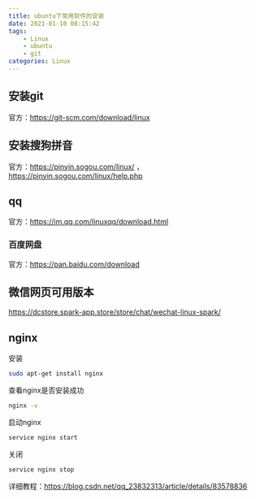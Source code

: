 ```yaml
---
title: ubuntu下常用软件的安装
date: 2021-01-10 08:15:42
tags:
	- Linux
	- ubuntu
	- git
categories: Linux
---
```




## 安装git

官方：https://git-scm.com/download/linux

## 安装搜狗拼音

官方：https://pinyin.sogou.com/linux/  ，https://pinyin.sogou.com/linux/help.php

## qq

官方：https://im.qq.com/linuxqq/download.html

### 百度网盘

官方：https://pan.baidu.com/download

## 微信网页可用版本

https://dcstore.spark-app.store/store/chat/wechat-linux-spark/

## nginx

安装

``` bash
sudo apt-get install nginx
```

查看nginx是否安装成功

```bash
nginx -v
```

启动nginx

```bash
service nginx start
```

关闭

```bash
service nginx stop
```

详细教程：https://blog.csdn.net/qq_23832313/article/details/83578836